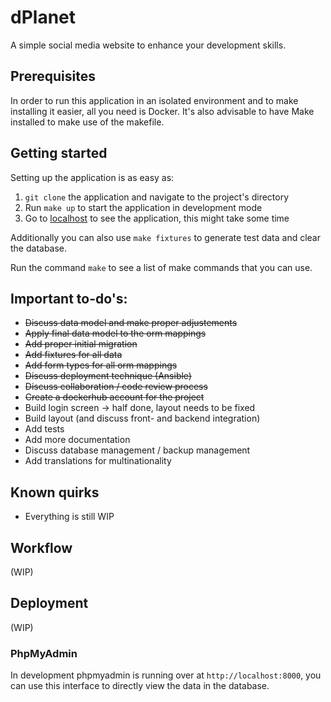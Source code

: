 # dPlanet

A simple social media website to enhance your development skills.

## Prerequisites

In order to run this application in an isolated environment and to make installing it
easier, all you need is Docker. It's also advisable to have Make installed to
make use of the makefile.

## Getting started

Setting up the application is as easy as:
1. `git clone` the application and navigate to the project's directory
2. Run `make up` to start the application in development mode
3. Go to [localhost](https://localhost) to see the application, this might take some time 

Additionally you can also use `make fixtures` to generate test data and clear
the database.

Run the command `make` to see a list of make commands that you can use.

## Important to-do's:

-  ~~Discuss data model and make proper adjustements~~
-  ~~Apply final data model to the orm mappings~~
-  ~~Add proper initial migration~~
-  ~~Add fixtures for all data~~
-  ~~Add form types for all orm mappings~~
-  ~~Discuss deployment technique (Ansible)~~
-  ~~Discuss collaboration / code review process~~
-  ~~Create a dockerhub account for the project~~
-  Build login screen -> half done, layout needs to be fixed
-  Build layout (and discuss front- and backend integration)
-  Add tests
-  Add more documentation
-  Discuss database management / backup management
-  Add translations for multinationality

## Known quirks

- Everything is still WIP

## Workflow

(WIP)

## Deployment

(WIP)

### PhpMyAdmin

In development phpmyadmin is running over at `http://localhost:8000`, you can
use this interface to directly view the data in the database.
